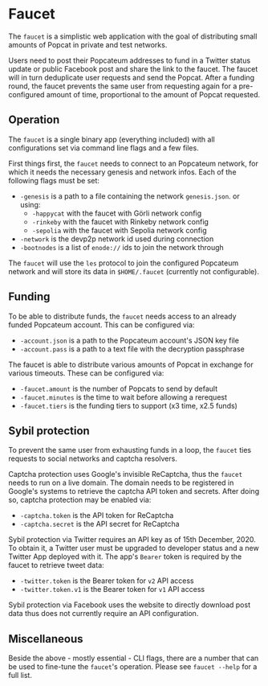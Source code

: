 # Faucet

The `faucet` is a simplistic web application with the goal of distributing small amounts of Popcat in private and test networks.

Users need to post their Popcateum addresses to fund in a Twitter status update or public Facebook post and share the link to the faucet. The faucet will in turn deduplicate user requests and send the Popcat. After a funding round, the faucet prevents the same user from requesting again for a pre-configured amount of time, proportional to the amount of Popcat requested.

## Operation

The `faucet` is a single binary app (everything included) with all configurations set via command line flags and a few files.

First things first, the `faucet` needs to connect to an Popcateum network, for which it needs the necessary genesis and network infos. Each of the following flags must be set:

- `-genesis` is a path to a file containing the network `genesis.json`. or using:
  - `-happycat` with the faucet with Görli network config
  - `-rinkeby` with the faucet with Rinkeby network config
  - `-sepolia` with the faucet with Sepolia network config
- `-network` is the devp2p network id used during connection
- `-bootnodes` is a list of `enode://` ids to join the network through

The `faucet` will use the `les` protocol to join the configured Popcateum network and will store its data in `$HOME/.faucet` (currently not configurable).

## Funding

To be able to distribute funds, the `faucet` needs access to an already funded Popcateum account. This can be configured via:

- `-account.json` is a path to the Popcateum account's JSON key file
- `-account.pass` is a path to a text file with the decryption passphrase

The faucet is able to distribute various amounts of Popcat in exchange for various timeouts. These can be configured via:

- `-faucet.amount` is the number of Popcats to send by default
- `-faucet.minutes` is the time to wait before allowing a rerequest
- `-faucet.tiers` is the funding tiers to support  (x3 time, x2.5 funds)

## Sybil protection

To prevent the same user from exhausting funds in a loop, the `faucet` ties requests to social networks and captcha resolvers.

Captcha protection uses Google's invisible ReCaptcha, thus the `faucet` needs to run on a live domain. The domain needs to be registered in Google's systems to retrieve the captcha API token and secrets. After doing so, captcha protection may be enabled via:

- `-captcha.token` is the API token for ReCaptcha
- `-captcha.secret` is the API secret for ReCaptcha

Sybil protection via Twitter requires an API key as of 15th December, 2020. To obtain it, a Twitter user must be upgraded to developer status and a new Twitter App deployed with it. The app's `Bearer` token is required by the faucet to retrieve tweet data:

- `-twitter.token` is the Bearer token for `v2` API access
- `-twitter.token.v1` is the Bearer token for `v1` API access

Sybil protection via Facebook uses the website to directly download post data thus does not currently require an API configuration. 

## Miscellaneous

Beside the above - mostly essential - CLI flags, there are a number that can be used to fine-tune the `faucet`'s operation. Please see `faucet --help` for a full list.
